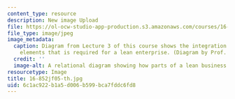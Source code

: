 ```yaml
---
content_type: resource
description: New image Upload
file: https://ol-ocw-studio-app-production.s3.amazonaws.com/courses/16-852j-integrating-the-lean-enterprise-fall-2005/6c1ac922b1a5d006b599bca7fddc6fd8_16-852jf05-th.jpg
file_type: image/jpeg
image_metadata:
  caption: Diagram from Lecture 3 of this course shows the integration among business
    elements that is required for a lean enterprise. (Diagram by Prof. Deborah Nightingale.)
  credit: ''
  image-alt: A relational diagram showing how parts of a lean business are interrelated.
resourcetype: Image
title: 16-852jf05-th.jpg
uid: 6c1ac922-b1a5-d006-b599-bca7fddc6fd8
---
```

